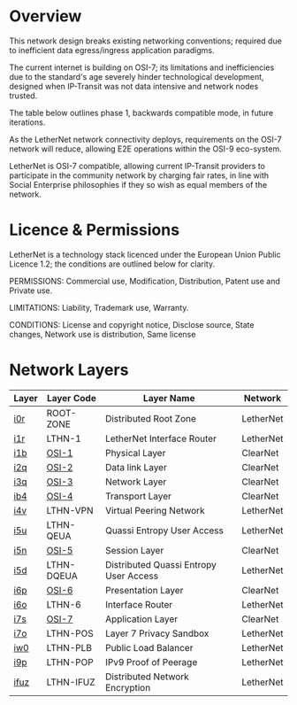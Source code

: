 # Overview

This network design breaks existing networking conventions; required due to inefficient data egress/ingress application paradigms. 

The current internet is building on OSI-7; its limitations and inefficiencies due to the standard's age severely hinder technological development, designed when IP-Transit was not data intensive and network nodes trusted.

The table below outlines phase 1, backwards compatible mode, in future iterations.

As the LetherNet network connectivity deploys, requirements on the OSI-7 network will reduce, allowing E2E operations within the OSI-9 eco-system.

LetherNet is OSI-7 compatible, allowing current IP-Transit providers to participate in the community network by charging fair rates, in line with Social Enterprise philosophies if they so wish as equal members of the network.

# Licence & Permissions

LetherNet is a technology stack licenced under the European Union Public Licence 1.2; the conditions are outlined below for clarity. 

PERMISSIONS: Commercial use, Modification, Distribution, Patent use and Private use.

LIMITATIONS: Liability, Trademark use, Warranty.

CONDITIONS: License and copyright notice, Disclose source, State changes, Network use is distribution, Same license

# Network Layers

| Layer                                        | Layer Code                                                                   | Layer Name                             | Network   |
|----------------------------------------------|------------------------------------------------------------------------------|----------------------------------------|-----------| 
| [i0r](https://www.namebase.io/domains/i0r)   | ROOT-ZONE                                                                    | Distributed Root Zone                  | LetherNet |
| [i1r](https://www.namebase.io/domains/i1r)   | LTHN-1                                                                       | LetherNet Interface Router             | LetherNet |
| [i1b](https://www.namebase.io/domains/i1b)   | [OSI-1](https://en.wikipedia.org/wiki/OSI_model#Layer_1:_Physical_layer)     | Physical Layer                         | ClearNet  |
| [i2q](https://www.namebase.io/domains/i2q)   | [OSI-2](https://en.wikipedia.org/wiki/OSI_model#Layer_2:_Data_link_layer)    | Data link Layer                        | ClearNet  |
| [i3q](https://www.namebase.io/domains/i3q)   | [OSI-3](https://en.wikipedia.org/wiki/OSI_model#Layer_3:_Network_layer)      | Network Layer                          | ClearNet  |
| [ib4](https://www.namebase.io/domains/ib4)   | [OSI-4](https://en.wikipedia.org/wiki/OSI_model#Layer_4:_Transport_layer)    | Transport Layer                        | ClearNet  |
| [i4v](https://www.namebase.io/domains/i4v)   | LTHN-VPN                                                                     | Virtual Peering Network                | LetherNet |
| [i5u](https://www.namebase.io/domains/i5u)   | LTHN-QEUA                                                                    | Quassi Entropy User Access             | LetherNet |
| [i5n](https://www.namebase.io/domains/i5n)   | [OSI-5](https://en.wikipedia.org/wiki/OSI_model#Layer_5:_Session_layer)      | Session Layer                          | ClearNet  |
| [i5d](https://www.namebase.io/domains/i5d)   | LTHN-DQEUA                                                                   | Distributed Quassi Entropy User Access | LetherNet |
| [i6p](https://www.namebase.io/domains/i6p)   | [OSI-6](https://en.wikipedia.org/wiki/OSI_model#Layer_6:_Presentation_layer) | Presentation Layer                     | ClearNet  |
| [i6o](https://www.namebase.io/domains/i6o)   | LTHN-6                                                                       | Interface Router                       | LetherNet |
| [i7s](https://www.namebase.io/domains/i7s)   | [OSI-7](https://en.wikipedia.org/wiki/OSI_model#Layer_7:_Application_layer)  | Application Layer                      | ClearNet  |
| [i7o](https://www.namebase.io/domains/i7o)   | LTHN-POS                                                                     | Layer 7 Privacy Sandbox                | LetherNet |
| [iw0](https://www.namebase.io/domains/iw0)   | LTHN-PLB                                                                     | Public Load Balancer                   | LetherNet |
| [i9p](https://www.namebase.io/domains/i9p)   | LTHN-POP                                                                     | IPv9 Proof of Peerage                  | LetherNet |
| [ifuz](https://www.namebase.io/domains/ifuz) | LTHN-IFUZ                                                                    | Distributed Network Encryption         | LetherNet |
